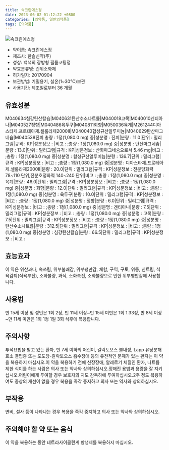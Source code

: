 ```yaml
---
title: 속크린에스정
date: 2023-06-02 01:12:22 +0800
categories: [의약품, 일반의약품]
tags: [의약품]
---
```

![속크린에스정](https://nedrug.mfds.go.kr/pbp/cmn/itemImageDownload/1MzSGdZk4E0)

- 약이름: 속크린에스정
- 제조사: 한솔신약(주)
- 성상: 백색의 장방형 필름코팅정
- 약효분류명: 건위소화제
- 허가일자: 20170904
- 보관방법: 기밀용기, 실온(1~30℃)보관
- 사용기간: 제조일로부터 36 개월
## 유효성분
M040634침강탄산칼슘|M040631탄산수소나트륨|M040018고목|M040010겐티아나|M040527정향|M040486육두구|M040811회향|M050036육계|M261244디아스타제.프로테아제.셀룰라제2000Ⅱ|M040040합성규산알루미늄|M040629탄산마그네슘|M040538진피
총량 : 1정(1,080.0 mg) 중|성분명 : 진피|분량 : 11.0|단위 : 밀리그램|규격 : KP|성분정보 : |비고 : ;총량 : 1정(1,080.0 mg) 중|성분명 : 탄산마그네슘|분량 : 13.0|단위 : 밀리그램|규격 : KP|성분정보 : 산화마그네슘으로서 5.46 mg|비고 : ;총량 : 1정(1,080.0 mg) 중|성분명 : 합성규산알루미늄|분량 : 136.7|단위 : 밀리그램|규격 : KP|성분정보 : |비고 : ;총량 : 1정(1,080.0 mg) 중|성분명 : 디아스타제.프로테아제.셀룰라제2000Ⅱ|분량 : 20.0|단위 : 밀리그램|규격 : KP|성분정보 : 전분당화력 78~110 단위,전분호정화력 140~240 단위|비고 : ;총량 : 1정(1,080.0 mg) 중|성분명 : 육계|분량 : 46.0|단위 : 밀리그램|규격 : KP|성분정보 : |비고 : ;총량 : 1정(1,080.0 mg) 중|성분명 : 회향|분량 : 12.0|단위 : 밀리그램|규격 : KP|성분정보 : |비고 : ;총량 : 1정(1,080.0 mg) 중|성분명 : 육두구|분량 : 10.0|단위 : 밀리그램|규격 : KP|성분정보 : |비고 : ;총량 : 1정(1,080.0 mg) 중|성분명 : 정향|분량 : 6.0|단위 : 밀리그램|규격 : KP|성분정보 : |비고 : ;총량 : 1정(1,080.0 mg) 중|성분명 : 겐티아나|분량 : 7.5|단위 : 밀리그램|규격 : KP|성분정보 : |비고 : ;총량 : 1정(1,080.0 mg) 중|성분명 : 고목|분량 : 7.5|단위 : 밀리그램|규격 : KP|성분정보 : |비고 : ;총량 : 1정(1,080.0 mg) 중|성분명 : 탄산수소나트륨|분량 : 312.5|단위 : 밀리그램|규격 : KP|성분정보 : |비고 : ;총량 : 1정(1,080.0 mg) 중|성분명 : 침강탄산칼슘|분량 : 66.5|단위 : 밀리그램|규격 : KP|성분정보 : |비고 :
## 효능효과
이 약은 위산과다, 속쓰림, 위부불쾌감, 위부팽만감, 체함, 구역, 구토, 위통, 신트림, 식욕감퇴(식욕부진), 소화불량, 과식, 소화촉진, 소화불량으로 인한 위부팽만감에 사용합니다.
## 사용법
만 15세 이상 및 성인은 1회 2정, 만 11세 이상~만 15세 미만은 1회 1.33정, 만 8세 이상~만 11세 미만은 1회 1정 1일 3회 식후에 복용합니다.
## 주의사항
투석요법을 받고 있는 환자, 만 7세 이하의 어린이, 갈락토오스 불내성, Lapp 유당분해효소 결핍증 또는 포도당-갈락토오스 흡수장애 등의 유전적인 문제가 있는 환자는 이 약을 복용하지 마십시오.이 약을 복용하기 전에 신장장애, 알레르기 체질인 환자, 나트륨 제한 식이를 하는 사람은 의사 또는 약사와 상의하십시오.정해진 용법과 용량을 잘 지키십시오.어린이에게 투여할 경우 보호자의 지도 감독하에 투여하십시오.2주 정도 복용하여도 증상의 개선이 없을 경우 복용을 즉각 중지하고 의사 또는 약사와 상의하십시오.
## 부작용
변비, 설사 등이 나타나는 경우 복용을 즉각 중지하고 의사 또는 약사와 상의하십시오.
## 주의해야 할 약 또는 음식
이 약을 복용하는 동안 테트라사이클린계 항생제를 복용하지 마십시오.
